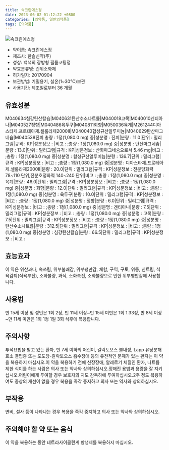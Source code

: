 ```yaml
---
title: 속크린에스정
date: 2023-06-02 01:12:22 +0800
categories: [의약품, 일반의약품]
tags: [의약품]
---
```

![속크린에스정](https://nedrug.mfds.go.kr/pbp/cmn/itemImageDownload/1MzSGdZk4E0)

- 약이름: 속크린에스정
- 제조사: 한솔신약(주)
- 성상: 백색의 장방형 필름코팅정
- 약효분류명: 건위소화제
- 허가일자: 20170904
- 보관방법: 기밀용기, 실온(1~30℃)보관
- 사용기간: 제조일로부터 36 개월
## 유효성분
M040634침강탄산칼슘|M040631탄산수소나트륨|M040018고목|M040010겐티아나|M040527정향|M040486육두구|M040811회향|M050036육계|M261244디아스타제.프로테아제.셀룰라제2000Ⅱ|M040040합성규산알루미늄|M040629탄산마그네슘|M040538진피
총량 : 1정(1,080.0 mg) 중|성분명 : 진피|분량 : 11.0|단위 : 밀리그램|규격 : KP|성분정보 : |비고 : ;총량 : 1정(1,080.0 mg) 중|성분명 : 탄산마그네슘|분량 : 13.0|단위 : 밀리그램|규격 : KP|성분정보 : 산화마그네슘으로서 5.46 mg|비고 : ;총량 : 1정(1,080.0 mg) 중|성분명 : 합성규산알루미늄|분량 : 136.7|단위 : 밀리그램|규격 : KP|성분정보 : |비고 : ;총량 : 1정(1,080.0 mg) 중|성분명 : 디아스타제.프로테아제.셀룰라제2000Ⅱ|분량 : 20.0|단위 : 밀리그램|규격 : KP|성분정보 : 전분당화력 78~110 단위,전분호정화력 140~240 단위|비고 : ;총량 : 1정(1,080.0 mg) 중|성분명 : 육계|분량 : 46.0|단위 : 밀리그램|규격 : KP|성분정보 : |비고 : ;총량 : 1정(1,080.0 mg) 중|성분명 : 회향|분량 : 12.0|단위 : 밀리그램|규격 : KP|성분정보 : |비고 : ;총량 : 1정(1,080.0 mg) 중|성분명 : 육두구|분량 : 10.0|단위 : 밀리그램|규격 : KP|성분정보 : |비고 : ;총량 : 1정(1,080.0 mg) 중|성분명 : 정향|분량 : 6.0|단위 : 밀리그램|규격 : KP|성분정보 : |비고 : ;총량 : 1정(1,080.0 mg) 중|성분명 : 겐티아나|분량 : 7.5|단위 : 밀리그램|규격 : KP|성분정보 : |비고 : ;총량 : 1정(1,080.0 mg) 중|성분명 : 고목|분량 : 7.5|단위 : 밀리그램|규격 : KP|성분정보 : |비고 : ;총량 : 1정(1,080.0 mg) 중|성분명 : 탄산수소나트륨|분량 : 312.5|단위 : 밀리그램|규격 : KP|성분정보 : |비고 : ;총량 : 1정(1,080.0 mg) 중|성분명 : 침강탄산칼슘|분량 : 66.5|단위 : 밀리그램|규격 : KP|성분정보 : |비고 :
## 효능효과
이 약은 위산과다, 속쓰림, 위부불쾌감, 위부팽만감, 체함, 구역, 구토, 위통, 신트림, 식욕감퇴(식욕부진), 소화불량, 과식, 소화촉진, 소화불량으로 인한 위부팽만감에 사용합니다.
## 사용법
만 15세 이상 및 성인은 1회 2정, 만 11세 이상~만 15세 미만은 1회 1.33정, 만 8세 이상~만 11세 미만은 1회 1정 1일 3회 식후에 복용합니다.
## 주의사항
투석요법을 받고 있는 환자, 만 7세 이하의 어린이, 갈락토오스 불내성, Lapp 유당분해효소 결핍증 또는 포도당-갈락토오스 흡수장애 등의 유전적인 문제가 있는 환자는 이 약을 복용하지 마십시오.이 약을 복용하기 전에 신장장애, 알레르기 체질인 환자, 나트륨 제한 식이를 하는 사람은 의사 또는 약사와 상의하십시오.정해진 용법과 용량을 잘 지키십시오.어린이에게 투여할 경우 보호자의 지도 감독하에 투여하십시오.2주 정도 복용하여도 증상의 개선이 없을 경우 복용을 즉각 중지하고 의사 또는 약사와 상의하십시오.
## 부작용
변비, 설사 등이 나타나는 경우 복용을 즉각 중지하고 의사 또는 약사와 상의하십시오.
## 주의해야 할 약 또는 음식
이 약을 복용하는 동안 테트라사이클린계 항생제를 복용하지 마십시오.
